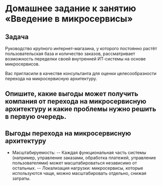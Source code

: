 # Домашнее задание к занятию «Введение в микросервисы»

## Задача

Руководство крупного интернет-магазина, у которого постоянно растёт пользовательская база и количество заказов, рассматривает возможность переделки своей внутренней   ИТ-системы на основе микросервисов. 

Вас пригласили в качестве консультанта для оценки целесообразности перехода на микросервисную архитектуру. 

Опишите, какие выгоды может получить компания от перехода на микросервисную архитектуру и какие проблемы нужно решить в первую очередь.
---
## Выгоды перехода на микросервисную архитектуру
 - Масштабируемость:
   -- Каждая функциональная часть системы (например, управление заказами, обработка платежей, управление пользователями) может масштабироваться независимо от остальных.
   -- Локализация нагрузки: микросервисы, которые используются чаще, можно масштабировать отдельно, снижая затраты.
